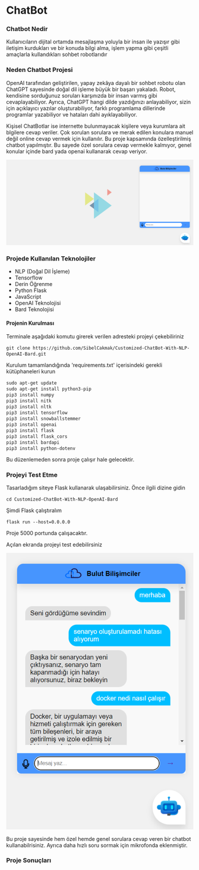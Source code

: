 # ChatBot

### Chatbot Nedir

Kullanıcıların dijital ortamda mesajlaşma yoluyla bir insan ile yazışır gibi iletişim kurdukları ve bir konuda bilgi alma, işlem yapma gibi çeşitli amaçlarla kullandıkları sohbet robotlarıdır

### Neden Chatbot Projesi
OpenAI tarafından geliştirilen, yapay zekâya dayalı bir sohbet robotu olan ChatGPT sayesinde doğal dil işleme büyük bir başarı yakaladı. Robot, kendisine sorduğunuz soruları karşınızda bir insan varmış gibi cevaplayabiliyor. Ayrıca, ChatGPT hangi dilde yazdığınızı anlayabiliyor, sizin için açıklayıcı yazılar oluşturabiliyor, farklı programlama dillerinde programlar yazabiliyor ve hataları dahi ayıklayabiliyor. 

Kişisel ChatBotlar ise internette bulunmayacak kişilere veya kurumlara ait blgilere cevap veriler. Çok sorulan sorulara ve merak edilen konulara manuel değil online cevap vermek için kullanılır. Bu proje kapsamında özelleştirilmiş chatbot yapılmıştır. Bu sayede özel sorulara cevap vermekle kalmıyor, genel konular içinde bard yada openai kullanarak cevap veriyor.

![Markdown Logo](images/BB1.PNG)

### Projede Kullanılan Teknolojiler
- NLP (Doğal Dil İşleme)
- Tensorflow
- Derin Öğrenme
- Python Flask
- JavaScript
- OpenAI Teknolojisi
- Bard Teknolojisi


#### Projenin Kurulması

Terminale aşağıdaki komutu girerek verilen adresteki projeyi çekebiliriniz

```
git clone https://github.com/SibelCakmak/Customized-ChatBot-With-NLP-OpenAI-Bard.git
```

Kurulum tamamlandığında 'requirements.txt' içerisindeki gerekli kütüphaneleri kurun

```
sudo apt-get update
sudo apt-get install python3-pip
pip3 install numpy
pip3 install nitk
pip3 install nltk
pip3 install tensorflow
pip3 install snowballstemmer
pip3 install openai
pip3 install flask
pip3 install flask_cors
pip3 install bardapi
pip3 install python-dotenv
```

Bu düzenlemeden sonra proje çalışır hale gelecektir. 

### Projeyi Test Etme

Tasarladığım siteye Flask kullanarak ulaşabilirsiniz. Önce ilgili dizine gidin
```
cd Customized-ChatBot-With-NLP-OpenAI-Bard
```
Şimdi Flask çalıştıralım
```
flask run --host=0.0.0.0
```
Proje 5000 portunda çalışacaktır.

Açılan ekranda projeyi test edebilirsiniz

![Markdown Logo](images/BB2.PNG)

Bu proje sayesinde hem özel hemde genel sorulara cevap veren bir chatbot kullanabilrisiniz. Ayrıca daha hızlı soru sormak için mikrofonda eklenmiştir.

### Proje Sonuçları





